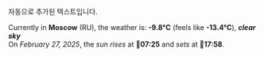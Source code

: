 
자동으로 추가된 텍스트입니다.

<!--START_SECTION:weather:moscow-->
Currently in **Moscow** (RU), the weather is: **-9.8°C** (feels like **-13.4°C**), ***clear sky***<br/>
On *February 27, 2025*, the *sun rises* at 🌅**07:25** and *sets* at 🌇**17:58**.
<!--END_SECTION:weather-->
